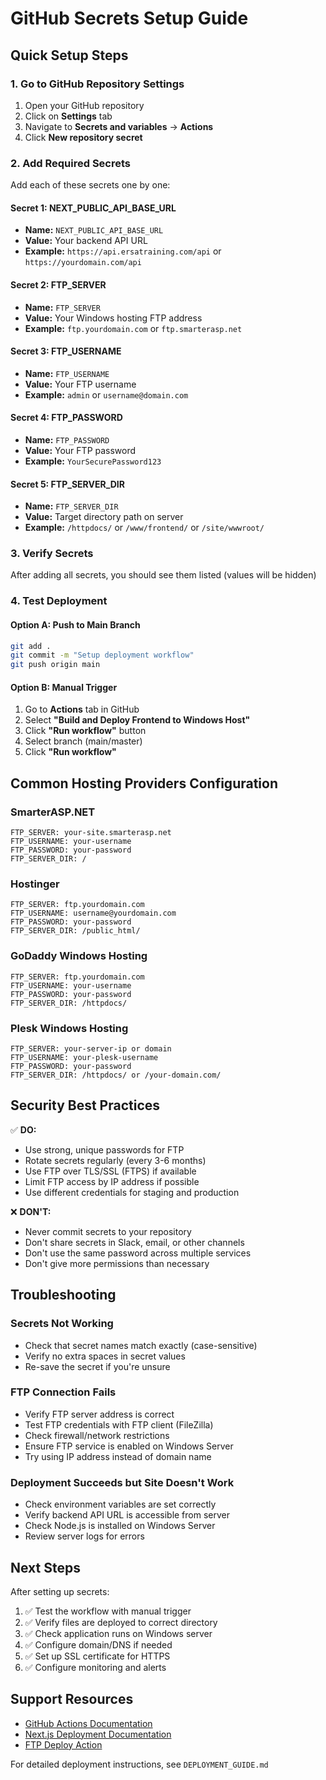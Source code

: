 # GitHub Secrets Setup Guide

## Quick Setup Steps

### 1. Go to GitHub Repository Settings
1. Open your GitHub repository
2. Click on **Settings** tab
3. Navigate to **Secrets and variables** → **Actions**
4. Click **New repository secret**

### 2. Add Required Secrets

Add each of these secrets one by one:

#### Secret 1: NEXT_PUBLIC_API_BASE_URL
- **Name:** `NEXT_PUBLIC_API_BASE_URL`
- **Value:** Your backend API URL
- **Example:** `https://api.ersatraining.com/api` or `https://yourdomain.com/api`

#### Secret 2: FTP_SERVER
- **Name:** `FTP_SERVER`
- **Value:** Your Windows hosting FTP address
- **Example:** `ftp.yourdomain.com` or `ftp.smarterasp.net`

#### Secret 3: FTP_USERNAME
- **Name:** `FTP_USERNAME`
- **Value:** Your FTP username
- **Example:** `admin` or `username@domain.com`

#### Secret 4: FTP_PASSWORD
- **Name:** `FTP_PASSWORD`
- **Value:** Your FTP password
- **Example:** `YourSecurePassword123`

#### Secret 5: FTP_SERVER_DIR
- **Name:** `FTP_SERVER_DIR`
- **Value:** Target directory path on server
- **Example:** `/httpdocs/` or `/www/frontend/` or `/site/wwwroot/`

### 3. Verify Secrets
After adding all secrets, you should see them listed (values will be hidden)

### 4. Test Deployment

#### Option A: Push to Main Branch
```bash
git add .
git commit -m "Setup deployment workflow"
git push origin main
```

#### Option B: Manual Trigger
1. Go to **Actions** tab in GitHub
2. Select **"Build and Deploy Frontend to Windows Host"**
3. Click **"Run workflow"** button
4. Select branch (main/master)
5. Click **"Run workflow"**

## Common Hosting Providers Configuration

### SmarterASP.NET
```
FTP_SERVER: your-site.smarterasp.net
FTP_USERNAME: your-username
FTP_PASSWORD: your-password
FTP_SERVER_DIR: /
```

### Hostinger
```
FTP_SERVER: ftp.yourdomain.com
FTP_USERNAME: username@yourdomain.com
FTP_PASSWORD: your-password
FTP_SERVER_DIR: /public_html/
```

### GoDaddy Windows Hosting
```
FTP_SERVER: ftp.yourdomain.com
FTP_USERNAME: your-username
FTP_PASSWORD: your-password
FTP_SERVER_DIR: /httpdocs/
```

### Plesk Windows Hosting
```
FTP_SERVER: your-server-ip or domain
FTP_USERNAME: your-plesk-username
FTP_PASSWORD: your-password
FTP_SERVER_DIR: /httpdocs/ or /your-domain.com/
```

## Security Best Practices

✅ **DO:**
- Use strong, unique passwords for FTP
- Rotate secrets regularly (every 3-6 months)
- Use FTP over TLS/SSL (FTPS) if available
- Limit FTP access by IP address if possible
- Use different credentials for staging and production

❌ **DON'T:**
- Never commit secrets to your repository
- Don't share secrets in Slack, email, or other channels
- Don't use the same password across multiple services
- Don't give more permissions than necessary

## Troubleshooting

### Secrets Not Working
- Check that secret names match exactly (case-sensitive)
- Verify no extra spaces in secret values
- Re-save the secret if you're unsure

### FTP Connection Fails
- Verify FTP server address is correct
- Test FTP credentials with FTP client (FileZilla)
- Check firewall/network restrictions
- Ensure FTP service is enabled on Windows Server
- Try using IP address instead of domain name

### Deployment Succeeds but Site Doesn't Work
- Check environment variables are set correctly
- Verify backend API URL is accessible from server
- Check Node.js is installed on Windows Server
- Review server logs for errors

## Next Steps

After setting up secrets:
1. ✅ Test the workflow with manual trigger
2. ✅ Verify files are deployed to correct directory
3. ✅ Check application runs on Windows server
4. ✅ Configure domain/DNS if needed
5. ✅ Set up SSL certificate for HTTPS
6. ✅ Configure monitoring and alerts

## Support Resources

- [GitHub Actions Documentation](https://docs.github.com/en/actions)
- [Next.js Deployment Documentation](https://nextjs.org/docs/deployment)
- [FTP Deploy Action](https://github.com/SamKirkland/FTP-Deploy-Action)

For detailed deployment instructions, see `DEPLOYMENT_GUIDE.md`

